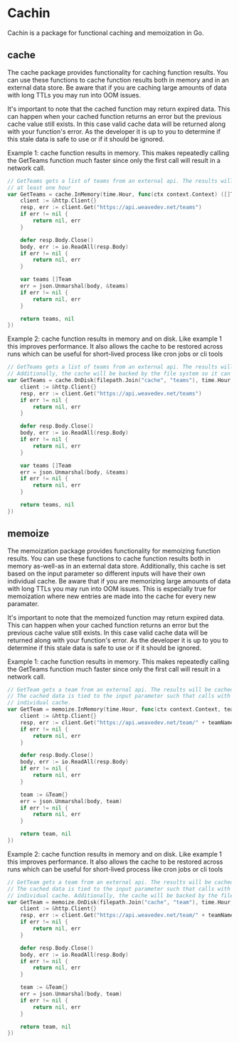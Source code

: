 # Cachin

Cachin is a package for functional caching and memoization in Go.

## cache
The cache package provides functionality for caching function results.
You can use these functions to cache function results both in memory and in an external data store.
Be aware that if you are caching large amounts of data with long TTLs you may run into OOM issues.

It's important to note that the cached function may return expired data.
This can happen when your cached function returns an error but the previous cache value still exists.
In this case valid cache data will be returned along with your function's error.
As the developer it is up to you to determine if this stale data is safe to use or if it should be ignored.

Example 1: cache function results in memory. This makes repeatedly calling the GetTeams function much faster since
only the first call will result in a network call.
```go
// GetTeams gets a list of teams from an external api. The results will be cached in memory for 
// at least one hour
var GetTeams = cache.InMemory(time.Hour, func(ctx context.Context) ([]Team, error) {
    client := &http.Client{}
    resp, err := client.Get("https://api.weavedev.net/teams")
    if err != nil {
        return nil, err
    }

    defer resp.Body.Close()
    body, err := io.ReadAll(resp.Body)
    if err != nil {
        return nil, err
    }

    var teams []Team
    err = json.Unmarshal(body, &teams)
    if err != nil {
        return nil, err
    }

    return teams, nil
})
```

Example 2: cache function results in memory and on disk.
Like example 1 this improves performance.
It also allows the cache to be restored across runs which can be useful for short-lived process like cron jobs or cli tools
```go
// GetTeams gets a list of teams from an external api. The results will be cached in memory for at least one hour.
// Additionally, the cache will be backed by the file system so it can be restored between program runs
var GetTeams = cache.OnDisk(filepath.Join("cache", "teams"), time.Hour, func(ctx context.Context) ([]Team, error) {
    client := &http.Client{}
    resp, err := client.Get("https://api.weavedev.net/teams")
    if err != nil {
        return nil, err
    }

    defer resp.Body.Close()
    body, err := io.ReadAll(resp.Body)
    if err != nil {
        return nil, err
    }

    var teams []Team
    err = json.Unmarshal(body, &teams)
    if err != nil {
        return nil, err
    }

    return teams, nil
})
```

## memoize
The memoization package provides functionality for memoizing function results.
You can use these functions to cache function results both in memory as-well-as in an external data store.
Additionally, this cache is set based on the input parameter so different inputs will have their own individual cache.
Be aware that if you are memorizing large amounts of data with long TTLs you may run into OOM issues.
This is especially true for memoization where new entries are made into the cache for every new paramater.

It's important to note that the memoized function may return expired data.
This can happen when your cached function returns an error but the previous cache value still exists.
In this case valid cache data will be returned along with your function's error.
As the developer it is up to you to determine if this stale data is safe to use or if it should be ignored.

Example 1: cache function results in memory. This makes repeatedly calling the GetTeams function much faster since
only the first call will result in a network call.
```go
// GetTeam gets a team from an external api. The results will be cached in memory for at least one hour.
// The cached data is tied to the input parameter such that calls with different inputs will have their own
// individual cache.
var GetTeam = memoize.InMemory(time.Hour, func(ctx context.Context, teamName string) (*Team, error) {
    client := &http.Client{}
    resp, err := client.Get("https://api.weavedev.net/team/" + teamName)
    if err != nil {
        return nil, err
    }

    defer resp.Body.Close()
    body, err := io.ReadAll(resp.Body)
    if err != nil {
        return nil, err
    }

    team := &Team{}
    err = json.Unmarshal(body, team)
    if err != nil {
        return nil, err
    }

    return team, nil
})
```

Example 2: cache function results in memory and on disk.
Like example 1 this improves performance.
It also allows the cache to be restored across runs which can be useful for short-lived process like cron jobs or cli tools
```go
// GetTeam gets a team from an external api. The results will be cached in memory for at least one hour.
// The cached data is tied to the input parameter such that calls with different inputs will have their own
// individual cache. Additionally, the cache will be backed by the file system so it can be restored between program runs
var GetTeam = memoize.OnDisk(filepath.Join("cache", "team"), time.Hour, func(ctx context.Context, teamName string) (*Team, error) {
    client := &http.Client{}
    resp, err := client.Get("https://api.weavedev.net/team/" + teamName)
    if err != nil {
        return nil, err
    }

    defer resp.Body.Close()
    body, err := io.ReadAll(resp.Body)
    if err != nil {
        return nil, err
    }

    team := &Team{}
    err = json.Unmarshal(body, team)
    if err != nil {
        return nil, err
    }

    return team, nil
})
```
